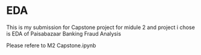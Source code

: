 # EDA
This is my submission for Capstone project for midule 2 and project i chose is EDA of Paisabazaar Banking Fraud Analysis

Please refere to M2 Capstone.ipynb 
